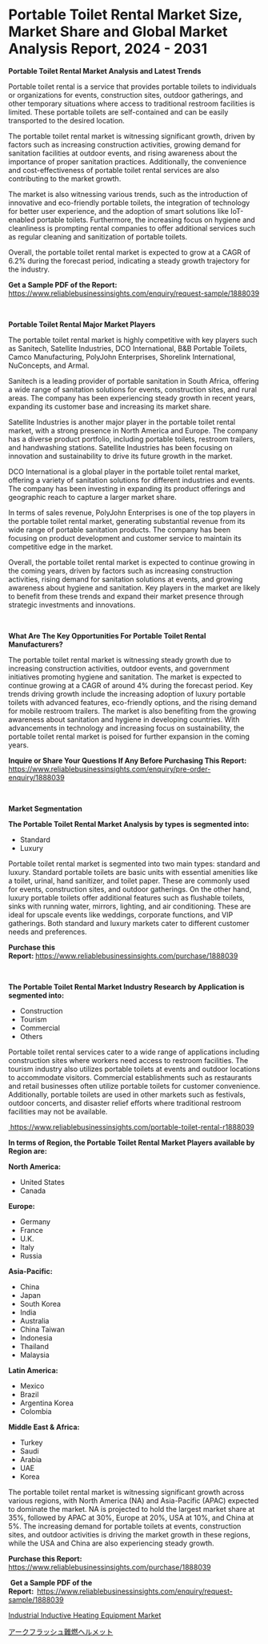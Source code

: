 <p><h1>Portable Toilet Rental Market Size, Market Share and Global Market Analysis Report, 2024 - 2031</h1></p><p><strong>Portable Toilet Rental Market Analysis and Latest Trends</strong></p>
<p><p>Portable toilet rental is a service that provides portable toilets to individuals or organizations for events, construction sites, outdoor gatherings, and other temporary situations where access to traditional restroom facilities is limited. These portable toilets are self-contained and can be easily transported to the desired location.</p><p>The portable toilet rental market is witnessing significant growth, driven by factors such as increasing construction activities, growing demand for sanitation facilities at outdoor events, and rising awareness about the importance of proper sanitation practices. Additionally, the convenience and cost-effectiveness of portable toilet rental services are also contributing to the market growth.</p><p>The market is also witnessing various trends, such as the introduction of innovative and eco-friendly portable toilets, the integration of technology for better user experience, and the adoption of smart solutions like IoT-enabled portable toilets. Furthermore, the increasing focus on hygiene and cleanliness is prompting rental companies to offer additional services such as regular cleaning and sanitization of portable toilets.</p><p>Overall, the portable toilet rental market is expected to grow at a CAGR of 6.2% during the forecast period, indicating a steady growth trajectory for the industry.</p></p>
<p><strong>Get a Sample PDF of the Report:&nbsp;</strong> <a href="https://www.reliablebusinessinsights.com/enquiry/request-sample/1888039">https://www.reliablebusinessinsights.com/enquiry/request-sample/1888039</a></p>
<p>&nbsp;</p>
<p><strong>Portable Toilet Rental Major Market Players</strong></p>
<p><p>The portable toilet rental market is highly competitive with key players such as Sanitech, Satellite Industries, DCO International, B&B Portable Toilets, Camco Manufacturing, PolyJohn Enterprises, Shorelink International, NuConcepts, and Armal.</p><p>Sanitech is a leading provider of portable sanitation in South Africa, offering a wide range of sanitation solutions for events, construction sites, and rural areas. The company has been experiencing steady growth in recent years, expanding its customer base and increasing its market share.</p><p>Satellite Industries is another major player in the portable toilet rental market, with a strong presence in North America and Europe. The company has a diverse product portfolio, including portable toilets, restroom trailers, and handwashing stations. Satellite Industries has been focusing on innovation and sustainability to drive its future growth in the market.</p><p>DCO International is a global player in the portable toilet rental market, offering a variety of sanitation solutions for different industries and events. The company has been investing in expanding its product offerings and geographic reach to capture a larger market share.</p><p>In terms of sales revenue, PolyJohn Enterprises is one of the top players in the portable toilet rental market, generating substantial revenue from its wide range of portable sanitation products. The company has been focusing on product development and customer service to maintain its competitive edge in the market.</p><p>Overall, the portable toilet rental market is expected to continue growing in the coming years, driven by factors such as increasing construction activities, rising demand for sanitation solutions at events, and growing awareness about hygiene and sanitation. Key players in the market are likely to benefit from these trends and expand their market presence through strategic investments and innovations.</p></p>
<p>&nbsp;</p>
<p><strong>What Are The Key Opportunities For Portable Toilet Rental Manufacturers?</strong></p>
<p><p>The portable toilet rental market is witnessing steady growth due to increasing construction activities, outdoor events, and government initiatives promoting hygiene and sanitation. The market is expected to continue growing at a CAGR of around 4% during the forecast period. Key trends driving growth include the increasing adoption of luxury portable toilets with advanced features, eco-friendly options, and the rising demand for mobile restroom trailers. The market is also benefiting from the growing awareness about sanitation and hygiene in developing countries. With advancements in technology and increasing focus on sustainability, the portable toilet rental market is poised for further expansion in the coming years.</p></p>
<p><strong>Inquire or Share Your Questions If Any Before Purchasing This Report:</strong> <a href="https://www.reliablebusinessinsights.com/enquiry/pre-order-enquiry/1888039">https://www.reliablebusinessinsights.com/enquiry/pre-order-enquiry/1888039</a></p>
<p>&nbsp;</p>
<p><strong>Market Segmentation</strong></p>
<p><strong>The Portable Toilet Rental Market Analysis by types is segmented into:</strong></p>
<p><ul><li>Standard</li><li>Luxury</li></ul></p>
<p><p>Portable toilet rental market is segmented into two main types: standard and luxury. Standard portable toilets are basic units with essential amenities like a toilet, urinal, hand sanitizer, and toilet paper. These are commonly used for events, construction sites, and outdoor gatherings. On the other hand, luxury portable toilets offer additional features such as flushable toilets, sinks with running water, mirrors, lighting, and air conditioning. These are ideal for upscale events like weddings, corporate functions, and VIP gatherings. Both standard and luxury markets cater to different customer needs and preferences.</p></p>
<p><strong>Purchase this Report:&nbsp;</strong><a href="https://www.reliablebusinessinsights.com/purchase/1888039">https://www.reliablebusinessinsights.com/purchase/1888039</a></p>
<p>&nbsp;</p>
<p><strong>The Portable Toilet Rental Market Industry Research by Application is segmented into:</strong></p>
<p><ul><li>Construction</li><li>Tourism</li><li>Commercial</li><li>Others</li></ul></p>
<p><p>Portable toilet rental services cater to a wide range of applications including construction sites where workers need access to restroom facilities. The tourism industry also utilizes portable toilets at events and outdoor locations to accommodate visitors. Commercial establishments such as restaurants and retail businesses often utilize portable toilets for customer convenience. Additionally, portable toilets are used in other markets such as festivals, outdoor concerts, and disaster relief efforts where traditional restroom facilities may not be available.</p></p>
<p><a href="https://www.reliablebusinessinsights.com/portable-toilet-rental-r1888039">&nbsp;https://www.reliablebusinessinsights.com/portable-toilet-rental-r1888039</a></p>
<p><strong>In terms of Region, the Portable Toilet Rental Market Players available by Region are:</strong></p>
<p>
    <p> <strong> North America: </strong>
        <ul>
            <li>United States</li>
            <li>Canada</li>
        </ul>
        </p> 
    <p> <strong> Europe: </strong>
        <ul>
            <li>Germany</li>
            <li>France</li>
            <li>U.K.</li>
            <li>Italy</li>
            <li>Russia</li>
        </ul>
        </p> 
    <p> <strong> Asia-Pacific: </strong>
        <ul>
            <li>China</li>
            <li>Japan</li>
            <li>South Korea</li>
            <li>India</li>
            <li>Australia</li>
            <li>China Taiwan</li>
            <li>Indonesia</li>
            <li>Thailand</li>
            <li>Malaysia</li>
        </ul>
        </p> 
    <p> <strong> Latin America: </strong>
        <ul>
            <li>Mexico</li>
            <li>Brazil</li>
            <li>Argentina Korea</li>
            <li>Colombia</li>
        </ul>
        </p> 
    <p> <strong> Middle East & Africa: </strong>
        <ul>
            <li>Turkey</li>
            <li>Saudi</li>
            <li>Arabia</li>
            <li>UAE</li>
            <li>Korea</li>
        </ul>
    </p>
    </p>
<p><p>The portable toilet rental market is witnessing significant growth across various regions, with North America (NA) and Asia-Pacific (APAC) expected to dominate the market. NA is projected to hold the largest market share at 35%, followed by APAC at 30%, Europe at 20%, USA at 10%, and China at 5%. The increasing demand for portable toilets at events, construction sites, and outdoor activities is driving the market growth in these regions, while the USA and China are also experiencing steady growth.</p></p>
<p><strong>Purchase this Report: </strong><a href="https://www.reliablebusinessinsights.com/purchase/1888039">https://www.reliablebusinessinsights.com/purchase/1888039</a></p>
<p>&nbsp;<strong>Get a Sample PDF of the Report:&nbsp;&nbsp;</strong><a href="https://www.reliablebusinessinsights.com/enquiry/request-sample/1888039">https://www.reliablebusinessinsights.com/enquiry/request-sample/1888039</a></p>
<p><strong></strong></p>
<p><p><a href="https://view.publitas.com/reportprime-1/insights-into-the-industrial-inductive-heating-equipment-industry-market-financial-status-market-size-and-revenue-analysis-up-to-2031/">Industrial Inductive Heating Equipment Market</a></p><p><a href="https://github.com/oqoeusbvpadwjs08/Market-Research-Report-List-2/blob/main/8133964142111.md">アークフラッシュ難燃ヘルメット</a></p></p>